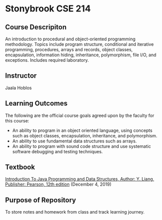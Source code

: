 # Stonybrook CSE 214

## Course Descripiton
An introduction to procedural and object-oriented programming methodology. Topics include program structure, conditional and iterative programming, procedures, arrays and records, object classes, encapsulation, information hiding, inheritance, polymorphism, file I/O, and exceptions. Includes required laboratory.

## Instructor
Jaala Hoblos

## Learning Outcomes
The following are the official course goals agreed upon by the faculty for this course:
- An ability to program in an object oriented language, using concepts such as object classes, encapsulation, inheritance, and polymorphism.
- An ability to use fundamental data structures such as arrays.
- An ability to program with sound code structure and use systematic software debugging and testing techniques.


## Textbook
[Introduction To Java Programming and Data Structures, Author: Y. Liang, Publisher: Pearson, 12th edition](https://www.amazon.com/Introduction-Programming-Structures-Comprehensive-Version/dp/0136520245/) (December 4, 2019)

## Purpose of Repository
To store notes and homework from class and track learning journey.